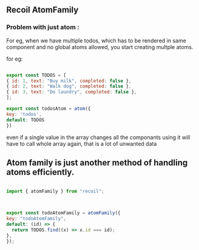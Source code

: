 ## Recoil AtomFamily 

### Problem with just atom :

  For eg, when we have multiple todos, which has to be rendered in same component and no global atoms allowed, you start creating multple atoms. 


  for eg: 
  ``` js 

  export const TODOS = [
  { id: 1, text: "Buy milk", completed: false },
  { id: 2, text: "Walk dog", completed: false },
  { id: 3, text: "Do laundry", completed: false },
];

export const todosAtom = atom({
  key: 'todos',
  default: TODOS
})

```

even if a single value in the array changes all the componants using it will have to call whole array again, that is a lot of unwanted data


  ## Atom family is just another method of handling atoms efficiently. 

  ``` js 

import { atomFamily } from "recoil";



export const todoAtomFamily = atomFamily({
  key: "todoAtomFamily",
  default: (id) => {
    return TODOS.find((x) => x.id === id);
  },
});



  ```
